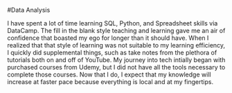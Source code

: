 #Data Analysis



I have spent a lot of time learning SQL, Python, and Spreadsheet skills via DataCamp. The fill in the blank style teaching and learning gave me an air of confidence that boasted my ego for longer than it should have. When I realized that that style of learning was not suitable to my learning efficiency, I quickly did supplemental things, such as take notes from the plethora of tutorials both on and off of YouTube. My journey into tech intially began with purchased courses from Udemy, but I did not have all the tools necessary to complete those courses. Now that I do, I expect that my knowledge will increase at faster pace because everything is local and at my fingertips.

